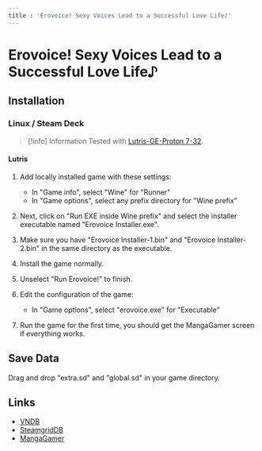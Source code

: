 ```yaml
---
title : 'Erovoice! Sexy Voices Lead to a Successful Love Life♪'
---
```


# Erovoice! Sexy Voices Lead to a Successful Love Life♪
## Installation

### Linux / Steam Deck

> [!info] Information
> Tested with [Lutris-GE-Proton 7-32](/linux/adding-wine-versions).

#### Lutris

1. Add locally installed game with these settings:

   * In "Game info", select "Wine" for "Runner"
   * In "Game options", select any prefix directory for "Wine prefix"

2. Next, click on "Run EXE inside Wine prefix" and select the installer executable named "Erovoice Installer.exe".
3. Make sure you have "Erovoice Installer-1.bin" and "Erovoice Installer-2.bin" in the same directory as the executable.
4. Install the game normally.
5. Unselect "Run Erovoice!" to finish.
6. Edit the configuration of the game:

   * In "Game options",  select "erovoice.exe" for "Executable"

7. Run the game for the first time, you should get the MangaGamer screen if everything works.

## Save Data

Drag and drop "extra.sd" and "global.sd" in your game directory.

## Links

* [VNDB](https://vndb.org/v24417)
* [SteamgridDB](https://www.steamgriddb.com/game/5340119)
* [MangaGamer](https://www.mangagamer.com/r18/detail.php?product_code=1270&af=3a123f6214695bfacaa881bd3117c693)
